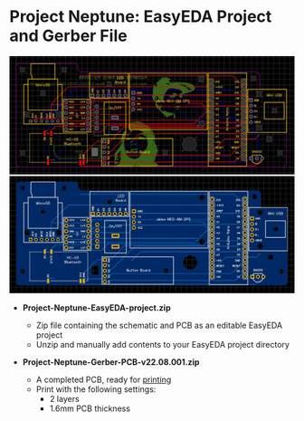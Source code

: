 # Project Neptune: EasyEDA Project and Gerber File

<p align="center">
  <img src="./images/Project_Neptune_EasyEDA.JPG" width="600"/>
  <img src="./images/Project_Neptune_PCB_top.JPG" width="600"/>
</p>

- **Project-Neptune-EasyEDA-project.zip**
    - Zip file containing the schematic and PCB as an editable EasyEDA project
    - Unzip and manually add contents to your EasyEDA project directory

- **Project-Neptune-Gerber-PCB-v22.08.001.zip**
    - A completed PCB, ready for [printing](https://jlcpcb.com/)
    - Print with the following settings:
      - 2 layers
      - 1.6mm PCB thickness
